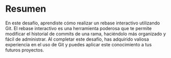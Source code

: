 # Resumen

En este desafío, aprendiste cómo realizar un rebase interactivo utilizando Git. El rebase interactivo es una herramienta poderosa que te permite modificar el historial de commits de una rama, haciéndolo más organizado y fácil de administrar. Al completar este desafío, has adquirido valiosa experiencia en el uso de Git y puedes aplicar este conocimiento a tus futuros proyectos.
